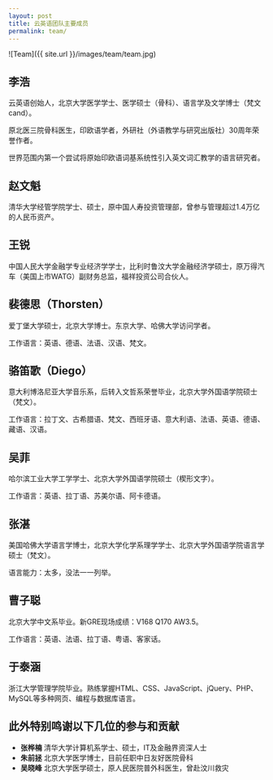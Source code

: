 ```yaml
---
layout: post
title: 云英语团队主要成员
permalink: team/
---
```


![Team]({{ site.url }}/images/team/team.jpg)

## 李浩

云英语创始人，北京大学医学学士、医学硕士（骨科）、语言学及文学博士（梵文cand）。

原北医三院骨科医生，印欧语学者，外研社（外语教学与研究出版社）30周年荣誉作者。

世界范围内第一个尝试将原始印欧语词基系统性引入英文词汇教学的语言研究者。

## 赵文魁

清华大学经管学院学士、硕士，原中国人寿投资管理部，曾参与管理超过1.4万亿的人民币资产。

## 王锐
中国人民大学金融学专业经济学学士，比利时鲁汶大学金融经济学硕士，原万得汽车（美国上市WATG）副财务总监，福祥投资公司合伙人。

## 裴德思（Thorsten）

爱丁堡大学硕士，北京大学博士。东京大学、哈佛大学访问学者。

工作语言：英语、德语、法语、汉语、梵文。

## 骆笛歌（Diego）

意大利博洛尼亚大学音乐系，后转入文哲系荣誉毕业，北京大学外国语学院硕士（梵文）。

工作语言：拉丁文、古希腊语、梵文、西班牙语、意大利语、法语、英语、德语、藏语、汉语。

## 吴菲

哈尔滨工业大学工学学士、北京大学外国语学院硕士（楔形文字）。

工作语言：英语、拉丁语、苏美尔语、阿卡德语。

## 张湛

美国哈佛大学语言学博士，北京大学化学系理学学士、北京大学外国语学院语言学硕士（梵文）。

语言能力：太多，没法一一列举。

## 曹子聪

北京大学中文系毕业。新GRE现场成绩：V168 Q170 AW3.5。

工作语言：英语、法语、拉丁语、粤语、客家话。

## 于泰涵

浙江大学管理学院毕业。熟练掌握HTML、CSS、JavaScript、jQuery、PHP、MySQL等多种网页、编程与数据库语言。

## 此外特别鸣谢以下几位的参与和贡献

- **张桦楠** 清华大学计算机系学士、硕士，IT及金融界资深人士
- **朱前拯** 北京大学医学博士，目前任职中日友好医院骨科
- **吴晓峰** 北京大学医学硕士，原人民医院普外科医生，曾赴汶川救灾